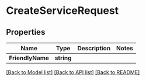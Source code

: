 # CreateServiceRequest

## Properties

Name | Type | Description | Notes
------------ | ------------- | ------------- | -------------
**FriendlyName** | **string** |  | 

[[Back to Model list]](../README.md#documentation-for-models) [[Back to API list]](../README.md#documentation-for-api-endpoints) [[Back to README]](../README.md)


